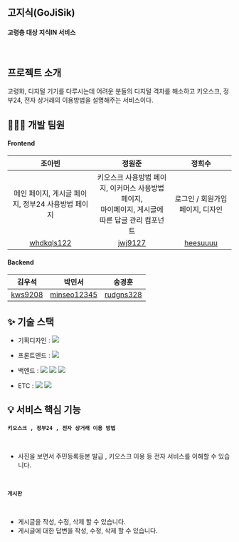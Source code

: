 ## 고지식(GoJiSik)

#### 고령층 대상 지식IN 서비스

<br/>

## 프로젝트 소개

고령화, 디지털 기기를 다루시는데 어려운 분들의 디지털 격차를 해소하고 키오스크, 정부24, 전자 상거래의 이용방법을 설명해주는 서비스이다.

## 👩🏻‍💻 개발 팀원

#### Frontend
| <center> 조아빈</center> | <center> 정원준 </center> | <center> 정희수 </center> |
| --- | --- | --- |
| <div align="center">메인 페이지, 게시글 페이지, 정부24 사용방법 페이지</div> | <div align="center">키오스크 사용방법 페이지, 이커머스 사용방법 페이지,</br> 마이페이지, 게시글에 따른 답글 관리 컴포넌트</div> | <div align="center">로그인 / 회원가입 페이지, 디자인</div> |
| <div align="center">[whdkqls122](https://github.com/whdkqls122)</div> | <div align="center">[jwj9127](https://github.com/jwj9127)</div> | <div align="center">[heesuuuu](https://github.com/heesuuuu)</div>

#### Backend
| <center> 김우석 </center> | <center> 박민서 </center> | <center> 송경훈 </center> |
| --- | --- | --- |
| <div align="center">[kws9208](https://github.com/kws9208)</div> | <div align="center">[minseo12345](https://github.com/minseo12345)</div> | <div align="center">[rudgns328](https://github.com/rudgns328)</div> |

## ✨ 기술 스택

- 기획디자인 : <img src="https://img.shields.io/badge/figma-F24E1E?style=for-the-badge&logo=figma&logoColor=white">
- 프론트엔드 : <img src="https://img.shields.io/badge/React-61DAFB?style=for-the-badge&logo=html5&logoColor=white">

- 백엔드 : <img src="https://img.shields.io/badge/java-007396?style=for-the-badge&logo=java&logoColor=white"> <img src="https://img.shields.io/badge/spring Boot-6DB33F?style=for-the-badge&logo=springboot&logoColor=white"> <img src="https://img.shields.io/badge/JPA-6DB33F?style=for-the-badge&logo=JPA&logoColor=white"/>

- ETC : <img src="https://img.shields.io/badge/github-181717?style=for-the-badge&logo=github&logoColor=white"> <img src="https://img.shields.io/badge/notion-000000?style=for-the-badge&logo=notion&logoColor=white">


## 💡 서비스 핵심 기능

**`키오스크 , 정부24 , 전자 상거래 이용 방법`**

<br/>

  - 사진을 보면서 주민등록등본 발급 , 키오스크 이용 등 전자 서비스를 이해할 수 있습니다.

<br/>

**`게시판`**

<br/>

  - 게시글을 작성, 수정, 삭제 할 수 있습니다.
  - 게시글에 대한 답변을 작성, 수정, 삭제 할 수 있습니다.
